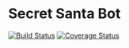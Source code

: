 # Secret Santa Bot

[![Build Status](https://app.travis-ci.com/vhapiak/secret_santa_bot.svg?branch=master)](https://app.travis-ci.com/vhapiak/secret_santa_bot) [![Coverage Status](https://coveralls.io/repos/github/vhapiak/secret_santa_bot/badge.svg?branch=master)](https://coveralls.io/github/vhapiak/secret_santa_bot?branch=master)